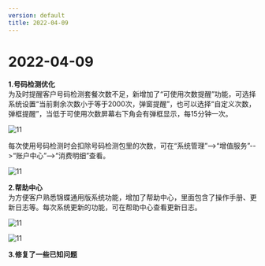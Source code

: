 ```yaml
---
version: default
title: 2022-04-09
---
```

# 2022-04-09


<ImageViewer/>



**1.号码检测优化**\
为及时提醒客户号码检测套餐次数不足，新增加了“可使用次数提醒”功能，可选择系统设置“当前剩余次数小于等于2000次，弹窗提醒”，也可以选择“自定义次数，弹框提醒”，当低于可使用次数屏幕右下角会有弹框显示，每15分钟一次。

![11](/assets/media/4.8.1.png "11")

每次使用号码检测时会扣除号码检测包里的次数，可在“系统管理”-->“增值服务”-->“账户中心”-->“消费明细”查看。

![11](/assets/media/4.8.2.png "11")

**2.帮助中心**\
为方便客户熟悉锦蝶通用版系统功能，增加了帮助中心，里面包含了操作手册、更新日志等。每次系统更新的功能，可在帮助中心查看更新日志。

![11](/assets/media/4.8.3.png "11")

![11](/assets/media/4.8.4.png "11")

**3.修复了一些已知问题**